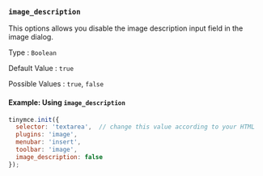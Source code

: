 ### `image_description`

This options allows you disable the image description input field in the image dialog.

Type
: `Boolean`

Default Value
: `true`

Possible Values
: `true`, `false`

#### Example: Using `image_description`

```js
tinymce.init({
  selector: 'textarea',  // change this value according to your HTML
  plugins: 'image',
  menubar: 'insert',
  toolbar: 'image',
  image_description: false
});
```

